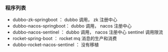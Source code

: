 ### 程序列表 

+ dubbo-zk-springboot ： dubbo 调用， zk  注册中心 
+ dubbo-nacos-springboot： dubbo 调用， nacos 注册中心 
+ dubbo-nacos-sentinel ： dubbo 调用， nacos 注册中心 sentinel 调用限流 
+ rocket-spring-boot ： rocket mq 消息的生产和消费
+ dubbo-rocket-nacos-sentinel ： 没有移植  







